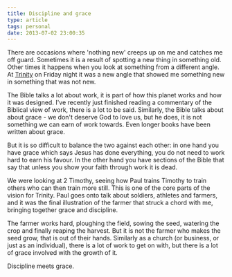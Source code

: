 ```yaml
---
title: Discipline and grace
type: article
tags: personal
date: 2013-07-02 23:00:35
---
```

<p> There are occasions where &#39;nothing new&#39; creeps up on me and catches me off guard. Sometimes it is a result of spotting a new thing in something old. Other times it happens when you look at something from a different angle. At <a href="http://trinitychurchoxford.com/" target="_blank">Trinity</a> on Friday night it was a new angle that showed me something new in something that was not new.</p><p> The Bible talks a lot about work, it is part of how this planet works and how it was designed. I&#39;ve recently just finished reading a commentary of the Biblical view of work, there is a lot to be said. Similarly, the Bible talks about about grace - we don&#39;t deserve God to love us, but he does, it is not something we can earn of work towards. Even longer books have been written about grace.</p><p> But it is so difficult to balance the two against each other: in one hand you have grace which says Jesus has done everything, you do not need to work hard to earn his favour. In the other hand you have sections of the Bible that say that unless you show your faith through work it is dead.</p><p> We were looking at 2 Timothy, seeing how Paul trains Timothy to train others who can then train more still. This is one of the core parts of the vision for Trinity. Paul goes onto talk about soldiers, athletes and farmers, and it was the final illustration of the farmer that struck a chord with me, bringing together grace and discipline.</p><p> The farmer works hard, ploughing the field, sowing the seed, watering the crop and finally reaping the harvest. But it is not the farmer who makes the seed grow, that is out of their hands. Similarly as a church (or business, or just as an individual), there is a lot of work to get on with, but there is a lot of grace involved with the growth of it.</p><p> Discipline meets grace.</p>
